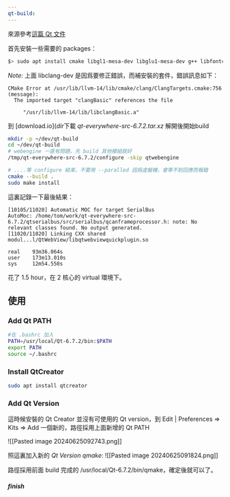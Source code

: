 ```yaml
---
qt-build:
---
```


來源參考[這篇 Qt 文件](https://doc.qt.io/qt-6/build-sources.html)

首先安裝一些需要的 packages：

```bash
$> sudo apt install cmake libgl1-mesa-dev libglu1-mesa-dev g++ libfontconfig1-dev libfreetype-dev libx11-dev libx11-xcb-dev libxext-dev libxfixes-dev libxi-dev libxrender-dev libxcb1-dev libxcb-cursor-dev libxcb-glx0-dev libxcb-keysyms1-dev libxcb-image0-dev libxcb-shm0-dev libxcb-icccm4-dev libxcb-sync-dev libxcb-xfixes0-dev libxcb-shape0-dev libxcb-randr0-dev libxcb-render-util0-dev libxcb-util-dev libxcb-xinerama0-dev libxcb-xkb-dev libxkbcommon-dev libxkbcommon-x11-dev libclang-dev python3-html5lib gperf bison flex
```

_Note:_ 上面 libclang-dev 是因爲要修正錯誤，而補安裝的套件，錯誤訊息如下：
```
CMake Error at /usr/lib/llvm-14/lib/cmake/clang/ClangTargets.cmake:756 (message):
  The imported target "clangBasic" references the file

     "/usr/lib/llvm-14/lib/libclangBasic.a"
```

到 [download.io]($dir$下載 _qt-everywhere-src-6.7.2.tar.xz_ 解開後開始build

```bash
mkdir -p ~/dev/qt-build
cd ~/dev/qt-build
# webengine 一直有問題，先 build 其他模組就好
/tmp/qt-everywhere-src-6.7.2/configure -skip qtwebengine

# ....等 configure 結束，不要用 --paralled 因爲虛擬機，會等不到回應而報錯
cmake --build . 
sudo make install
```

這裏記錄一下最後結果：
```
[10105/11020] Automatic MOC for target SerialBus
AutoMoc: /home/tom/work/qt-everywhere-src-6.7.2/qtserialbus/src/serialbus/qcanframeprocessor.h: note: No relevant classes found. No output generated.
[11020/11020] Linking CXX shared modul...l/QtWebView/libqtwebviewquickplugin.so

real    93m36.064s
user    173m13.010s
sys     12m54.550s

```
花了 1.5 hour，在 2 核心的 virtual 環境下。

## 使用
### Add Qt PATH
```bash
#在 .bashrc 加入
PATH=/usr/local/Qt-6.7.2/bin:$PATH
export PATH
source ~/.bashrc
```
### Install QtCreator
```bash
sudo apt install qtcreator
```
### Add Qt Version
這時候安裝的 Qt Creator 並沒有可使用的 Qt version，到 Edit | Preferences => Kits => Add 一個新的，路徑採用上面新增的 Qt PATH

![[Pasted image 20240625092743.png]]


照這裏加入新的  _Qt Version qmake_:
![[Pasted image 20240625091824.png]]

路徑採用前面 build 完成的 /usr/local/Qt-6.7.2/bin/qmake，確定後就可以了。
##### finish
